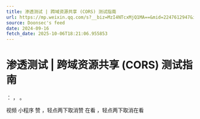```yaml
---
title: 渗透测试 | 跨域资源共享 (CORS) 测试指南
url: https://mp.weixin.qq.com/s?__biz=MzI4NTcxMjQ1MA==&mid=2247612947&idx=1&sn=a4ecfee5d443b54a151258f033c77963
source: Doonsec's feed
date: 2024-09-16
fetch_date: 2025-10-06T18:21:06.955853
---
```


# 渗透测试 | 跨域资源共享 (CORS) 测试指南

：
，
。

视频
小程序
赞
，轻点两下取消赞
在看
，轻点两下取消在看